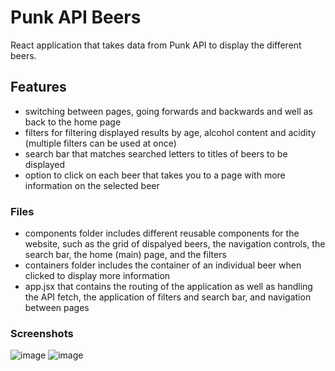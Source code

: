 # Punk API Beers 

React application that takes data from Punk API to display the different beers.

## Features

- switching between pages, going forwards and backwards and well as back to the home page
- filters for filtering displayed results by age, alcohol content and acidity (multiple filters can be used at once)
- search bar that matches searched letters to titles of beers to be displayed
- option to click on each beer that takes you to a page with more information on the selected beer

### Files

- components folder includes different reusable components for the website, such as the grid of dispalyed beers, the navigation controls, the search bar, the home (main) page, and the filters
- containers folder includes the container of an individual beer when clicked to display more information
- app.jsx that contains the routing of the application as well as handling the API fetch, the application of filters and search bar, and navigation between pages

### Screenshots

![image](https://github.com/Lia711/project-punk-api/assets/125596830/a6e843f7-ea5c-4a2b-98a8-dd96431a1829)
![image](https://github.com/Lia711/project-punk-api/assets/125596830/70fc5409-f4ba-4814-a2a3-8557e3cbeed8)



